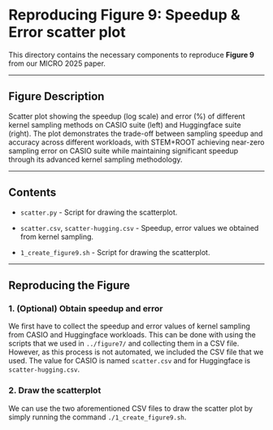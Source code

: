# Reproducing Figure 9: Speedup & Error scatter plot

This directory contains the necessary components to reproduce **Figure 9** from our MICRO 2025 paper.

---

## Figure Description

Scatter plot showing the speedup (log scale) and error (%) of different kernel sampling methods on CASIO suite (left) and Huggingface suite (right). The plot demonstrates the trade-off between sampling speedup and accuracy across different workloads, with STEM+ROOT achieving near-zero sampling error on CASIO suite while maintaining significant speedup through its advanced kernel sampling methodology.

---

## Contents

- `scatter.py` - Script for drawing the scatterplot. 
- `scatter.csv`, `scatter-hugging.csv` - Speedup, error values we obtained from kernel sampling.

- `1_create_figure9.sh` - Script for drawing the scatterplot. 

---

## Reproducing the Figure

### 1. (Optional) Obtain speedup and error

We first have to collect the speedup and error values of kernel sampling from CASIO and Huggingface workloads. This can be done with using the scripts that we used in `../figure7/` and collecting them in a CSV file. However, as this process is not automated, we included the CSV file that we used. The value for CASIO is named `scatter.csv` and for Huggingface is `scatter-hugging.csv`. 

### 2. Draw the scatterplot

We can use the two aforementioned CSV files to draw the scatter plot by simply running the command `./1_create_figure9.sh`.



